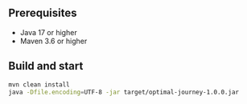 ## Prerequisites

- Java 17 or higher
- Maven 3.6 or higher

## Build and start
```bash
mvn clean install
java -Dfile.encoding=UTF-8 -jar target/optimal-journey-1.0.0.jar
```
